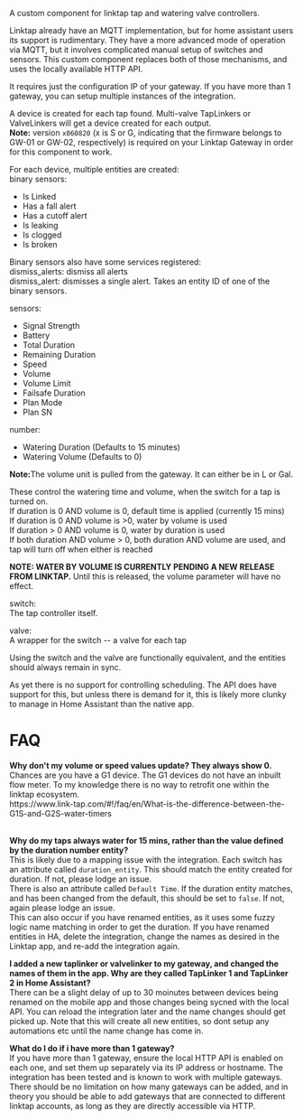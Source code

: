 A custom component for linktap tap and watering valve controllers.


Linktap already have an MQTT implementation, but for home assistant users its support is rudimentary. They have a more advanced mode of operation via MQTT, but it involves complicated manual setup of switches and sensors.
This custom component replaces both of those mechanisms, and uses the locally available HTTP API.

It requires just the configuration IP of your gateway. If you have more than 1 gateway, you can setup multiple instances of the integration.

A device is created for each tap found. Multi-valve TapLinkers or ValveLinkers will get a device created for each output.
<br><b>Note:</b> version `x060820` (x is S or G, indicating that the firmware belongs to GW-01 or GW-02, respectively) is required on your Linktap Gateway in order for this component to work.

For each device, multiple entities are created:<br>
binary sensors:
<ul>
<li>Is Linked</li>
<li>Has a fall alert</li>
<li>Has a cutoff alert</li>
<li>Is leaking</li>
<li>Is clogged</li>
<li>Is broken</li>
</ul>

Binary sensors also have some services registered:<br/>
dismiss_alerts: dismiss all alerts<br/>
dismiss_alert: dismisses a single alert. Takes an entity ID of one of the binary sensors.

sensors:
<ul>
<li>Signal Strength</li>
<li>Battery</li>
<li>Total Duration</li>
<li>Remaining Duration</li>
<li>Speed</li>
<li>Volume</li>
<li>Volume Limit</li>
<li>Failsafe Duration</li>
<li>Plan Mode</li>
<li>Plan SN</li>
</ul>

number:
<ul>
<li>Watering Duration (Defaults to 15 minutes)</li>
<li>Watering Volume (Defaults to 0)</li>
</ul>
<p><strong>Note:</strong>The volume unit is pulled from the gateway. It can either be in L or Gal.</p>

These control the watering time and volume, when the switch for a tap is turned on.<br/>
If duration is 0 AND volume is 0, default time is applied (currently 15 mins)<br/>
If duration is 0 AND volume is >0, water by volume is used<br/>
If duration > 0 AND volume is 0, water by duration is used<br/>
If both duration AND volume > 0, both duration AND volume are used, and tap will turn off when either is reached<br/>

<p><strong>NOTE: WATER BY VOLUME IS CURRENTLY PENDING A NEW RELEASE FROM LINKTAP.</strong> Until this is released, the volume parameter will have no effect.</p>

switch:<br/>
The tap controller itself.

valve:<br/>
A wrapper for the switch -- a valve for each tap

Using the switch and the valve are functionally equivalent, and the entities should always remain in sync.


As yet there is no support for controlling scheduling. The API does have support for this, but unless there is demand for it, this is likely more clunky to manage in Home Assistant than the native app.


<h1>FAQ</h1>
<b>Why don't my volume or speed values update? They always show 0.</b></br >
Chances are you have a G1 device. The G1 devices do not have an inbuilt flow meter. To my knowledge there is no way to retrofit one within the linktap ecosystem.<br />
https://www.link-tap.com/#!/faq/en/What-is-the-difference-between-the-G1S-and-G2S-water-timers<br /><br />


<b>Why do my taps always water for 15 mins, rather than the value defined by the duration number entity?</b><br />
This is likely due to a mapping issue with the integration. Each switch has an attribute called `duration_entity`. This should match the entity created for duration. If not, please lodge an issue.<br />
There is also an attribute called `Default Time`. If the duration entity matches, and has been changed from the default, this should be set to `false`. If not, again please lodge an issue. <br />
This can also occur if you have renamed entities, as it uses some fuzzy logic name matching in order to get the duration. If you have renamed entities in HA, delete the integration, change the names as desired in the Linktap app, and re-add the integration again. <br />

<b>I added a new taplinker or valvelinker to my gateway, and changed the names of them in the app. Why are they called TapLinker 1 and TapLinker 2 in Home Assistant?</b><br />
There can be a slight delay of up to 30 moinutes between devices being renamed on the mobile app and those changes being sycned with the local API. You can reload the integration later and the name changes should get picked up. Note that this will create all new entities, so dont setup any automations etc until the name change has come in.<br />

<b>What do I do if i have more than 1 gateway?</b><br />
If you have more than 1 gateway, ensure the local HTTP API is enabled on each one, and set them up separately via its IP address or hostname. The integration has been tested and is known to work with multiple gateways. There should be no limitation on how many gateways can be added, and in theory you should be able to add gateways that are connected to different linktap accounts, as long as they are directly accessible via HTTP.

